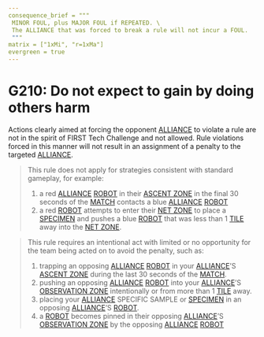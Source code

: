 ```yaml
---
consequence_brief = """
 MINOR FOUL, plus MAJOR FOUL if REPEATED. \
 The ALLIANCE that was forced to break a rule will not incur a FOUL.
 """
matrix = ["1xMi", "r=1xMa"]
evergreen = true
---
```


# G210: Do not expect to gain by doing others harm

Actions clearly aimed at forcing the opponent [ALLIANCE](!!) to violate a rule
are not in the spirit of FIRST Tech Challenge and not allowed. Rule violations
forced in this manner will not result in an assignment of a penalty to the
targeted [ALLIANCE](!!).

> This rule does not apply for strategies consistent with standard gameplay, for example:
>
> 1. a red [ALLIANCE](!!) [ROBOT](!!) in their [ASCENT ZONE](!!) in the final
>    30 seconds of the [MATCH](!!) contacts a blue [ALLIANCE](!!) [ROBOT](!!)
> 2. a red [ROBOT](!!) attempts to enter their [NET ZONE](!!) to place a
>    [SPECIMEN](!!) and pushes a blue [ROBOT](!!) that was less than 1
>    [TILE](!!) away into the [NET ZONE](!!).

> This rule requires an intentional act with limited or no opportunity for the
> team being acted on to avoid the penalty, such as:
>
> 1. trapping an opposing [ALLIANCE](!!) [ROBOT](!!) in your [ALLIANCE](!!)’S
>    [ASCENT ZONE](!!) during the last 30 seconds of the [MATCH](!!).
> 2. pushing an opposing [ALLIANCE](!!) [ROBOT](!!) into your [ALLIANCE](!!)’S
>    [OBSERVATION ZONE](!!) intentionally or from more than 1 [TILE](!!) away.
> 3. placing your [ALLIANCE](!!) SPECIFIC SAMPLE or [SPECIMEN](!!) in an
>    opposing [ALLIANCE](!!)’S [ROBOT](!!).
> 4. a [ROBOT](!!) becomes pinned in their opposing [ALLIANCE](!!)’S
>    [OBSERVATION ZONE](!!) by the opposing [ALLIANCE](!!) [ROBOT](!!)
